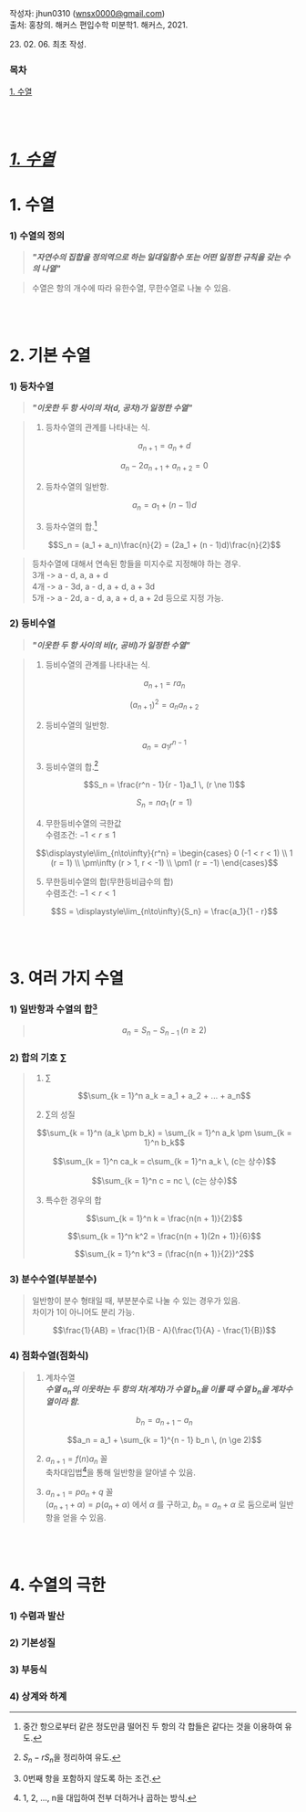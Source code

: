작성자: jhun0310 (wnsx0000@gmail.com)<br>
출처: 홍창의. 해커스 편입수학 미분학1. 해커스, 2021.

23\. 02\. 06\. 최초 작성.

### 목차
<U>1. 수열</U>

<br>
<br>

# <U>***1. 수열***</U>

# 1. 수열

### 1) 수열의 정의

> ***"자연수의 집합을 정의역으로 하는 일대일함수 또는 어떤 일정한 규칙을 갖는 수의 나열"***

> 수열은 항의 개수에 따라 유한수열, 무한수열로 나눌 수 있음.

<br>
<br>

# 2. 기본 수열

### 1) 등차수열

> ***"이웃한 두 항 사이의 차(d, 공차)가 일정한 수열"***

> 1. 등차수열의 관계를 나타내는 식.<br>
>
> $$a_{n+1} = a_n + d$$
>
> $$a_{n} - 2a_{n+1} + a_{n+2} = 0$$
>
> 2. 등차수열의 일반항.<br>
>
> $$a_n = a_1 + (n - 1)d$$
>
> 3. 등차수열의 합.[^1-2-1]<br>
>
> $$S_n = (a_1 + a_n)\frac{n}{2} = (2a_1 + (n - 1)d)\frac{n}{2}$$

> 등차수열에 대해서 연속된 항들을 미지수로 지정해야 하는 경우.<br>
> 3개 -> a - d, a, a + d<br>
> 4개 -> a - 3d, a - d, a + d, a + 3d<br>
> 5개 -> a - 2d, a - d, a, a + d, a + 2d 등으로 지정 가능.

### 2) 등비수열

> ***"이웃한 두 항 사이의 비(r, 공비)가 일정한 수열"***

> 1. 등비수열의 관계를 나타내는 식.<br>
>
> $$a_{n+1} = ra_n$$
>
> $$(a_{n + 1})^2 = a_na_{n + 2}$$
>
>
> 2. 등비수열의 일반항.<br>
>
> $$a_n = a_1r^{n - 1}$$
>
> 3. 등비수열의 합.[^1-2-2]<br>
>
> $$S_n = \frac{r^n - 1}{r - 1}a_1 \, (r \ne 1)$$
>
> $$S_n = na_1 \, (r = 1)$$
>
> 4. 무한등비수열의 극한값<br>
> 수렴조건: $-1 < r \le 1$
>
> $$\displaystyle\lim_{n\to\infty}{r^n} =
> \begin{cases}
> 0 (-1 < r < 1) \\
> 1 (r = 1) \\
> \pm\infty (r > 1, r < -1) \\
> \pm1 (r = -1)
> \end{cases}$$
>
> 5. 무한등비수열의 합(무한등비급수의 합)<br>
> 수렴조건: $-1 < r < 1$
>
> $$S = \displaystyle\lim_{n\to\infty}{S_n} = \frac{a_1}{1 - r}$$

<br>
<br>

# 3. 여러 가지 수열

### 1) 일반항과 수열의 합[^1-3-1]

> $$a_n = S_n - S_{n - 1} \,(n \ge 2)$$

### 2) 합의 기호 $\sum$

> 1. $\sum$
>
> $$\sum_{k = 1}^n a_k = a_1 + a_2 + ... + a_n$$
>
> 2. $\sum$의 성질
>
> $$\sum_{k = 1}^n (a_k \pm b_k) = \sum_{k = 1}^n a_k \pm \sum_{k = 1}^n b_k$$
>
> $$\sum_{k = 1}^n ca_k = c\sum_{k = 1}^n a_k \, (c는 상수)$$
>
> $$\sum_{k = 1}^n c = nc \, (c는 상수)$$
>
> 3. 특수한 경우의 합
>
> $$\sum_{k = 1}^n k = \frac{n(n + 1)}{2}$$
>
> $$\sum_{k = 1}^n k^2 = \frac{n(n + 1)(2n + 1)}{6}$$
>
> $$\sum_{k = 1}^n k^3 = (\frac{n(n + 1)}{2})^2$$

### 3) 분수수열(부분분수)

> 일반항이 분수 형태일 때, 부분분수로 나눌 수 있는 경우가 있음.<br>
> 차이가 1이 아니어도 분리 가능.
>
> $$\frac{1}{AB} = \frac{1}{B - A}(\frac{1}{A} - \frac{1}{B})$$

### 4) 점화수열(점화식)

> 1. 계차수열<br>
> ***수열 $a_n$의 이웃하는 두 항의 차(계차)가 수열 $b_n$을 이룰 때 수열 $b_n$을 계차수열이라 함.***
>
> $$b_n = a_{n + 1} - a_n$$
>
> $$a_n = a_1 + \sum_{k = 1}^{n - 1} b_n \, (n \ge 2)$$
>
> 2. $a_{n + 1} = f(n)a_n$ 꼴<br>
> 축차대입법[^1-3-2]을 통해 일반항을 알아낼 수 있음.
>
> 3. $a_{n + 1} = pa_n + q$ 꼴<br>
> $(a_{n + 1} + \alpha) = p(a_n + \alpha)$ 에서 $\alpha$ 를 구하고, $b_n = a_n + \alpha$ 로 둠으로써 일반항을 얻을 수 있음.

<br>
<br>

# 4. 수열의 극한

### 1) 수렴과 발산

### 2) 기본성질

### 3) 부등식

### 4) 상계와 하계



[^1-2-1]: 중간 항으로부터 같은 정도만큼 떨어진 두 항의 각 합들은 같다는 것을 이용하여 유도.
[^1-2-2]: $S_n - rS_n$을 정리하여 유도.
[^1-3-1]: 0번째 항을 포함하지 않도록 하는 조건.
[^1-3-2]: 1, 2, ..., n을 대입하여 전부 더하거나 곱하는 방식.